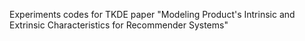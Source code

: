 Experiments codes for TKDE paper "Modeling Product's Intrinsic and Extrinsic Characteristics for Recommender Systems"